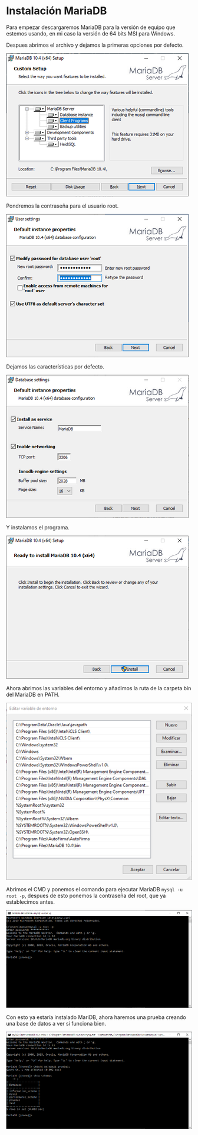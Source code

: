 # Instalación MariaDB

Para empezar descargaremos MariaDB para la versión de equipo que estemos usando, en mi caso la versión de 64 bits MSI para Windows.

Despues abrimos el archivo y dejamos la primeras opciones por defecto.

![MariaDB1](Img/InstalacionMariaDB-1.PNG)

Pondremos la contraseña para el usuario root.

![MariaDB2](Img/InstalacionMariaDB-2.PNG)

Dejamos las características por defecto.

![MariaDB3](Img/InstalacionMariaDB-3.PNG)

Y instalamos el programa.

![MariaDB4](Img/InstalacionMariaDB-4.PNG)

Ahora abrimos las variables del entorno y añadimos la ruta de la carpeta bin del MariaDB en PATH.

![MariaDB5](Img/InstalacionMariaDB-5.PNG)

Abrimos el CMD y ponemos el comando para ejecutar MariaDB ``mysql -u root -p``, despues de esto ponemos la contraseña del root, que ya establecimos antes.

![MariaDB6](Img/InstalacionMariaDB-6.PNG)

Con esto ya estaría instalado MariDB, ahora haremos una prueba creando una base de datos a ver si funciona bien. 

![MariaDB7](Img/InstalacionMariaDB-7.PNG)